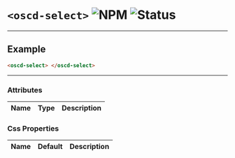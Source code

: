 # `<oscd-select>` ![NPM](https://img.shields.io/badge/NPM-0.0.1-cb0001) ![Status](https://img.shields.io/badge/WIP-3b72bf)

---



## Example

```html
<oscd-select> </oscd-select>
```

---

### Attributes

| Name | Type | Description |
| ---- | ---- | ----------- |

### Css Properties

| Name | Default | Description |
| ---- | ------- | ----------- |